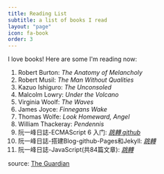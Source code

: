 ```yaml
---
title: Reading List
subtitle: a list of books I read
layout: "page"
icon: fa-book
order: 3
---
```


I love books! Here are some I'm reading now:

1. Robert Burton: *The Anatomy of Melancholy*
2. Robert Musil: *The Man Without Qualities*
3. Kazuo Ishiguro: *The Unconsoled*
4. Malcolm Lowry: *Under the Volcano*
5. Virginia Woolf: *The Waves*
6. James Joyce: *Finnegans Wake*
7. Thomas Wolfe: *Look Homeward, Angel*
8. William Thackeray: *Pendennis*
9. 阮一峰日誌-ECMAScript 6 入门: *<a href="http://es6.ruanyifeng.com/">跳轉   </a><a href="https://github.com/ruanyf/es6tutorial">github</a>*
10. 阮一峰日誌-搭建Blog-github-Pages和Jekyll: *<a href="http://www.ruanyifeng.com/blog/2012/08/blogging_with_jekyll.html">跳轉</a>*
11. 阮一峰日誌-JavaScript(共84篇文章): *<a href="http://www.ruanyifeng.com/blog/javascript/">跳轉</a>*

source: [The Guardian](https://www.theguardian.com/books/booksblog/2011/jan/04/best-boring-books)